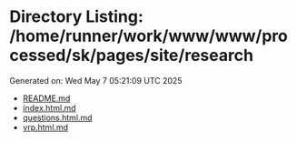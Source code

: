 # Directory Listing: /home/runner/work/www/www/processed/sk/pages/site/research
Generated on: Wed May  7 05:21:09 UTC 2025

- [README.md](README.md)
- [index.html.md](index.html.md)
- [questions.html.md](questions.html.md)
- [vrp.html.md](vrp.html.md)
